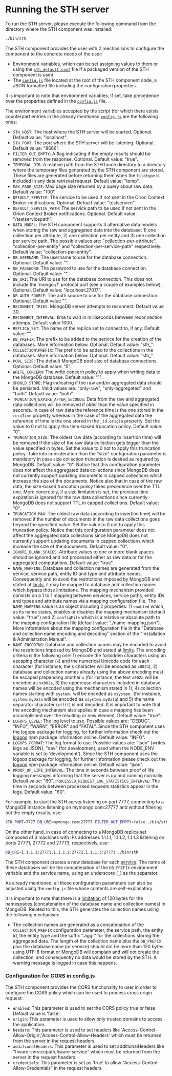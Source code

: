 # Running the STH server

To run the STH server, please execute the following command from the directory where the STH component was installed:

```bash
./bin/sth
```

The STH component provides the user with 2 mechanisms to configure the component to the concrete needs of the user:

-   Environment variables, which can be set assigning values to them or using the
    [`sth_default.conf`](https://github.com/telefonicaid/fiware-sth-comet/blob/master/rpm/EXAMPLES/sth_default.conf)
    file if a packaged version of the STH component is used.
-   The [`config.js`](https://github.com/telefonicaid/fiware-sth-comet/blob/master/config.js) file located at the root
    of the STH component code, a JSON formatted file including the configuration properties.

It is important to note that environment variables, if set, take precedence over the properties defined in the
[`config.js`](https://github.com/telefonicaid/fiware-sth-comet/blob/master/config.js) file.

The environment variables accepted by the script (for which there exists counterpart entries in the already mentioned
[`config.js`](https://github.com/telefonicaid/fiware-sth-comet/blob/master/config.js) are the following ones:

-   `STH_HOST`: The host where the STH server will be started. Optional. Default value: "localhost".
-   `STH_PORT`: The port where the STH server will be listening. Optional. Default value: "8666".
-   `FILTER_OUT_EMPTY`: A flag indicating if the empty results should be removed from the response. Optional. Default
    value: "true".
-   `TEMPORAL_DIR`: A relative path from the STH home directory to a directory where the temporary files generated by
    the STH component are stored. These files are generated before returning them when the `filetype` is included in any
    data retrieval request. Default value: "temp".
-   `MAX_PAGE_SIZE`: Max page size returned by a query about raw data. Default value: "100"
-   `DEFAULT_SERVICE`: The service to be used if not sent in the Orion Context Broker notifications. Optional. Default
    value: "testservice".
-   `DEFAULT_SERVICE_PATH`: The service path to be used if not sent in the Orion Context Broker notifications. Optional.
    Default value: "/testservicepath".
-   `DATA_MODEL`: The STH component supports 3 alternative data models when storing the raw and aggregated data into the
    database: 1) one collection per attribute, 2) one collection per entity and 3) one collection per service path. The
    possible values are: "collection-per-attribute", "collection-per-entity" and "collection-per-service-path"
    respectively. Default value: "collection-per-entity".
-   `DB_USERNAME`: The username to use for the database connection. Optional. Default value: "".
-   `DB_PASSWORD`: The password to use for the database connection. Optional. Default value: "".
-   `DB_URI`: The URI to use for the database connection. This does not include the 'mongo://' protocol part (see a
    couple of examples below). Optional. Default value: "localhost:27017".
-   `DB_AUTH_SOURCE`: The auth source to use for the database connection. Optional. Default value "".
-   `RECONNECT_TRIES`: MongoDB server attempts to reconnect. Default value 30.
-   `RECONNECT_INTERVAL`: time to wait in milliseconds between reconnection attemps. Default value 1000.
-   `REPLICA_SET`: The name of the replica set to connect to, if any. Default value: "".
-   `DB_PREFIX`: The prefix to be added to the service for the creation of the databases. More information below.
    Optional. Default value: "sth\_".
-   `COLLECTION\PREFIX`: The prefix to be added to the collections in the databases. More information below. Optional.
    Default value: "sth\_".
-   `POOL_SIZE`: The default MongoDB pool size of database connections. Optional. Default value: "5".
-   `WRITE_CONCERN`: The [write concern policy](https://docs.mongodb.com/manual/core/write-concern/) to apply when
    writing data to the MongoDB database. Default value: "1".
-   `SHOULD_STORE`: Flag indicating if the raw and/or aggregated data should be persisted. Valid values are: "only-raw",
    "only-aggregated" and "both". Default value: "both".
-   `TRUNCATION_EXPIRE_AFTER_SECONDS`: Data from the raw and aggregated data collections will be removed if older than
    the value specified in seconds. In case of raw data the reference time is the one stored in the `recvTime` property
    whereas in the case of the aggregated data the reference of time is the one stored in the `_id.origin` property. Set
    the value to 0 not to apply this time-based truncation policy. Default value: "0".
-   `TRUNCATION_SIZE`: The oldest raw data (according to insertion time) will be removed if the size of the raw data
    collection gets bigger than the value specified in bytes. Set the value to 0 not to apply this truncation policy.
    Take into consideration than the "size" configuration parameter is mandatory in case size collection truncation is
    desired as required by MongoDB. Default value: "0". Notice that this configuration parameter does not affect the
    aggregated data collections since MongoDB does not currently support updating documents in capped collections which
    increase the size of the documents. Notice also that in case of the raw data, the size-based truncation policy takes
    precedence over the TTL one. More concretely, if a size limitation is set, the previous time expiration is ignored
    for the raw data collections since currently MongoDB does not support TTL in capped collections. Default value: "0".
-   `TRUNCATION_MAX`: The oldest raw data (according to insertion time) will be removed if the number of documents in
    the raw data collections goes beyond the specified value. Set the value to 0 not to apply this truncation policy.
    Notice that this configuration parameter does not affect the aggregated data collections since MongoDB does not
    currently support updating documents in capped collections which increase the size of the documents. Default value:
    "0".
-   `IGNORE_BLANK_SPACES`: Attribute values to one or more blank spaces should be ignored and not processed either as
    raw data or for the aggregated computations. Default value: "true".
-   `NAME_MAPPING`: Database and collection names are generated from the service, service path, entity ID and type and
    attribute names. Consequently and to avoid the restrictions imposed by MongoDB and stated at
    [limits](https://docs.mongodb.com/manual/reference/limits/), it may be mapped to database and collection names which
    bypass those limitations. The mapping mechanism provided consists on a 1 to 1 mapping between services, service
    paths, entity IDs and types and attribute names via a mapping configuration file. The `NAME_MAPPING` value is an
    object including 2 properties: 1) `enabled` which, as its name states, enables or disables the mapping mechanism
    (default value: "true") and 2) `configFile` which is a relative or absolute path to the mapping configuration file
    (default value: "./name-mapping.json"). More information about the mapping configuration file in the "Database and
    collection name encoding and decoding" section of the "Installation & Administration Manual".
-   `NAME_ENCODING`: Database and collection names may be encoded to avoid the restrictions imposed by MongoDB and
    stated at [limits](https://docs.mongodb.com/manual/reference/limits/). The encoding criteria is the following
    one: 1) encode the forbidden characters using an escaping character (`x`) and the numerical Unicode code for each
    character (for instance, the `$` character will be encoded as `x0024`), 2) database and collection names already
    using the above encoding must be escaped prepending another `x` (for instance, the text `x002a` will be encoded as
    `xx002a`, 3) the uppercase characters included in database names will be encoded using the mechanism stated in
    1), 4) collection names starting with `system.` will be encoded as `xsystem.` (for instance, `system.myData` will be
    encoded as `xsystem.myData`) and 5) the name separator character (`xffff`) is not decoded. It is important to note
    that the encoding mechanism also applies in case a mapping has been accomplished over the resulting or new element.
    Default value: "true".
-   `LOGOPS_LEVEL`: The log level to use. Possible values are: "DEBUG", "INFO", "WARN", "ERROR" and "FATAL". Since the
    STH component uses the logops package for logging, for further information check out the
    [logops](https://www.npmjs.com/package/logops) npm package information online. Default value: "INFO".
-   `LOGOPS_FORMAT`: The log format to use. Possible values are: "json" (writes logs as JSON), "dev" (for development,
    used when the NODE_ENV variable is set to 'development'). Since the STH component uses the logops package for
    logging, for further information please check out the [logops](https://www.npmjs.com/package/logops) npm package
    information online. Default value: "json".
-   `PROOF_OF_LIFE_INTERVAL`: The time in seconds between proof of life logging messages informing that the server is up
    and running normally. Default value: "60". `PROCESSED_REQUEST_LOG_STATISTICS_INTERVAL`: The time in seconds between
    processed requests statistics appear in the logs. Default value: "60".

For example, to start the STH server listening on port 7777, connecting to a MongoDB instance listening on
mymongo.com:27777 and without filtering out the empty results, use:

```bash
STH_PORT=7777 DB_URI=mymongo.com:27777 FILTER_OUT_EMPTY=false ./bin/sth
```

On the other hand, in case of connecting to a MongoDB replica set composed of 3 machines with IPs addresses 1.1.1.1,
1.1.1.2, 1.1.1.3 listening on ports 27771, 27772 and 27773, respectively, use:

```bash
DB_URI=1.1.1.1:27771,1.1.1.2:27772,1.1.1.3:27773 ./bin/sth
```

The STH component creates a new database for each
[service](http://fiware-orion.readthedocs.io/en/latest/user/multitenancy/index.html). The name of these databases will
be the concatenation of the `DB_PREFIX` environment variable and the service name, using an underscore (`_`) as the
separator.

As already mentioned, all these configuration parameters can also be adjusted using the `config.js` file whose contents
are self-explanatory.

It is important to note that there is a [limitation](https://docs.mongodb.com/manual/reference/limits/#namespaces) of
120 bytes for the namespaces (concatenation of the database name and collection names) in MongoDB. Related to this, the
STH generates the collection names using the following mechanism:

-   The collection names are generated as a concatenation of the `COLLECTION_PREFIX` configuration parameter, the
    service path, the entity id, the entity type and the suffix ".aggr" for the collections storing the aggregated data.
    The length of the collection name plus the `DB_PREFIX` plus the database name (or service) should not be more than
    120 bytes using UTF-8 format or MongoDB will complain and will not create the collection, and consequently no data
    would be stored by the STH. A warning message is logged in case this happens.

### Configuration for CORS in config.js

The STH component provides the CORS functionality to user in order to configure the CORS policy which can be used to
process cross origin request:

-   `enabled`: This parameter is used to set the CORS policy true or false. Default value is 'false'.
-   `origin`: This parameter is used to allow only trusted domains to access the application.
-   `headers`: This parameter is used to set headers like 'Access-Control-Allow-Origin','Access-Control-Allow-Headers'
    which must be returned from the server in the request headers.
-   `additionalHeaders`: This parameter is used to set additionalHeaders like "fiware-servicepath,fiware-service" which
    must be returned from the server in the request headers.
-   `credentials`: This parameter is set as 'true' to allow "Access-Control-Allow-Credentials" in the request headers.
